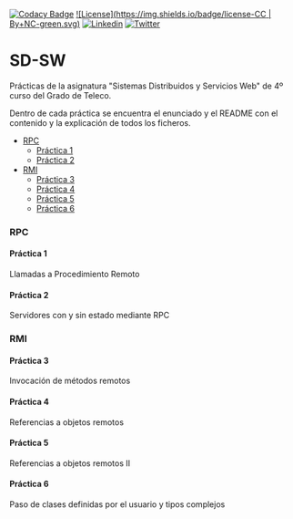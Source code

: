 [![Codacy Badge](https://api.codacy.com/project/badge/grade/6ce6cf62247540e5b7445c725e7b137e)](https://www.codacy.com/app/carrodher1179/SDSW)
[![License](https://img.shields.io/badge/license-CC | By+NC-green.svg)](http://es.creativecommons.org/blog/licencias/) 
[![Linkedin](https://img.shields.io/badge/LinkedIn-Carlos-blue.svg)](https://es.linkedin.com/in/carlosrodriguezhernandez)
[![Twitter](https://img.shields.io/badge/Twitter-carrodher-blue.svg)](https://twitter.com/carrodher)

# SD-SW
Prácticas de la asignatura "Sistemas Distribuidos y Servicios Web" de 4º curso del Grado de Teleco.

Dentro de cada práctica se encuentra el enunciado y el README con el contenido y la explicación de todos los ficheros.

  * [RPC](#rpc)
    * [Práctica 1](#práctica-1)
    * [Práctica 2](#práctica-2)
  * [RMI](#rmi)
    * [Práctica 3](#práctica-3)
    * [Práctica 4](#práctica-4)
    * [Práctica 5](#práctica-5)
    * [Práctica 6](#práctica-6)

### RPC

#### Práctica 1
Llamadas a Procedimiento Remoto

#### Práctica 2
Servidores con y sin estado mediante RPC

### RMI

#### Práctica 3
Invocación de métodos remotos

#### Práctica 4
Referencias a objetos remotos

#### Práctica 5
Referencias a objetos remotos II

#### Práctica 6
Paso de clases definidas por el usuario y tipos complejos
